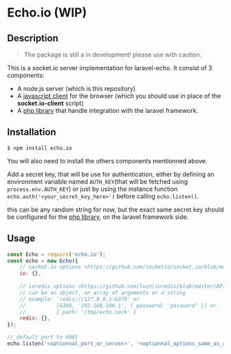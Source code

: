 # Echo.io (WIP)

## Description
> The package is still a in development! please use with caution.

This is a socket.io server implementation for laravel-echo. It consist of 3 components:
- A node.js server (which is this repository)
- A [javascript client](https://github.com/mediumart/echo.io-client) for the browser (which you should use in place of the **socket.io-client** script)
- A [php library](https://github.com/mediumart/echo.io-php) that handle integration with the laravel framework.

## Installation
```
$ npm install echo.io
```
You will also need to install the others components mentionned above.

Add a secret key, that will be use for authentication, either by defining an environment variable named `AUTH_KEY`(that will be fetched using `process.env.AUTH_KEY`) or just by using the instance function `echo.auth('<your_secret_key_here>')` before calling `echo.listen()`.

this can be any random string for now, but the exact same secret key should be configured for the [php library](https://github.com/mediumart/echo.io-php), on the laravel framework side.

## Usage
```js
const Echo = require('echo.io');
const echo = new Echo({
    // socket.io options <https://github.com/socketio/socket.io/blob/master/docs/API.md#new-serverhttpserver-options)> 
    io: {},
    
    // ioredis options <https://github.com/luin/ioredis/blob/master/API.md#new_Redis>
    // can be an object, an array of arguments or a string
    // example: 'redis://127.0.0.1:6379' or 
    //          [6380, '192.168.100.1', { password: 'password' }] or 
    //          { path: '/tmp/echo.sock' }
    redis: {}, 
});

// default port to 6001
echo.listen('<optionnal_port_or_server>', '<optionnal_options_same_as_above>');
```
